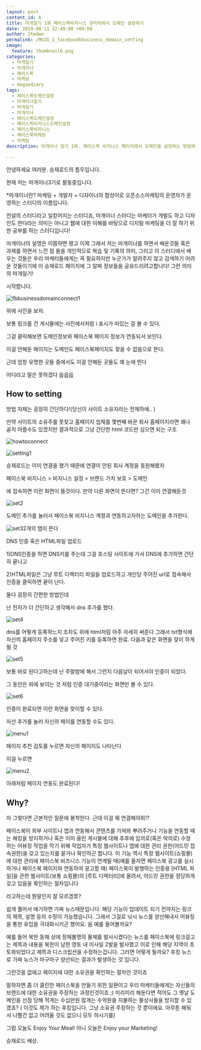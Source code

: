 ```yaml
---
layout: post
content_id: 6
title: 마개일기 1화_페이스북비지니스 관리자에서 도메인 설정하기
date: 2019-08-11 22:49:00 +09:00
author: 2tmdwo
permalink: /MGIG_1_faceboodkbusiness_domain_setting
image:
  feature: thumbnail6.png
categories:
  - 마개일기
  - 마개이너
  - 페이스북
  - 마케팅
  - magaediary
tags:
  - 페이스북도메인설정
  - 마개이너일기
  - 마개일기
  - 마개이너
  - 페이스북도메인설정
  - 페이스북비지니스도메인설정
  - 페이스북비지니스
  - 페이스북마케팅
  - 마케팅
description: 마개이너 일기 1화. 페이스북 비지니스 페이지에서 도메인을 설정하는 방법에 대한 글입니다. 근데 왜 도메인을 설정해야할까요? 바로 게시물 게시 후 무분별한 수정으로 인한 가짜뉴스 양산때문입니다. 링크를 올리고 링크의 제목, 설명, 내용 등을 수정해서 낚시로 유입을 올리는 어뷰징이 만연했기 때문에 그것을 방지하고자함이 바로 페이스북 페이지 도메인 인증입니다.

---
```


 안녕하세요 여러분. 승재로드의 틈두입니다.

현재 저는 마개이너3기로 활동중입니다.  

*마개이너란? 마케팅 + 개발자 + 디자이너의 합성어로 오픈소스마케팅의 운영자가 운영하는 스터디의 이름입니다.

전설의 스터디라고 일컫어지는 스터디죠,  마개이너 스터디는 마케터가 개발도 하고 디자인도 한다라는 의미는 아니고 웹에 대한 이해를 바탕으로 디지털 마케팅을 더 잘 하기 위한 공부를 하는 스터디입니다!

마개이너의 설명은 이쯤하면 됐고 이제 그래서 저는 마개이너를 하면서 배운것들 혹은 과제를 하면서 느낀 점 들을 개인적으로 복습 및 기록의 의미, 그리고 이 스터디에서 배우는 것들은 우리 마케터들에게는 꼭 필요하지만 누군가가 알려주지 않고 검색하기 어려운 것들이기에 이 승재로드 페이지에 그 알짜 정보들을 공유드리려고합니다! 그런 의미의 마개일기!

시작합니다.



![fbbusinessdomainconnect1](https://lh3.googleusercontent.com/whG0p6B1MCD1n55sR7FdPY9d3ZqRP0Cx5N3A4bscks1NMUOs9nWFblEaqZ63U88eHA9GXo3Iz_yhZwzNGMsr0k6YFhYRzNs96xfElzGyHbd8nlwkrSloyyX17vHIUNgVqf1bCF3gwhw6JcnzN27D_WpiuMhpkSE0r6hnb9dTiqObu-kIWf0PmfrYsOnZ45bv32BN8pI5CfJ1NOUzYxHtL8ZkR-xkFTqtn6ROSFIebNXUepp2jGVaCkIHF-wajdi6mx4NuoO1aLZLFR92WPBG-KbrQ104DNS3b4_w3yRzEi9qlu_qSZCoHjEkei1xw0bkoP-hjp0IsCl2lsNsQe044dFPiX2aF3ep7-6aaIsZbvU2U6fndXmR5IdD41tvZqkzAwZUy6nU9jw6xeWxZ6DFjeBzArKZBuGRI5ktwGYMQRdqeZkFWqqlrweBGmWDp5hl8n-qAANkL6BJ6UoosrCL61DKs77SxRBAiWB8Tip9gC5jFUjEigO9oIi91YScSGlH7Tv4mK5E5Aui9IXn_BKEoJlsZI9_L_iUon0cehmkkSW60DhIXq2Maug658xpONtRSG7vvVZLZB1Xhk3m63mvW3fsmOgfr6sT6jIFqdmTGNEBcTCFpIZ7Wew9889Ecngcqh3EN8mgSoSEVnU0icP6TxhevAM3L3U=w1088-h705-no)

위에 사진을 보자.

보통 링크를 건 게시물에는 사진에서처럼 i 표시가 떠있는 걸 볼 수 있다.

그걸 클릭해보면 도메인정보와 페이스북 페이지 정보가 연동되서 보인다.

이걸 안해둔 페이지는 도메인도 페이스북페이지도 찾을 수 없음으로 뜬다.

근데 엄청 유명한 곳들 중에서도 이걸 안해둔 곳들도 꽤 눈에 띈다

어디라고 말은 못하겠다 읍읍읍



## How to setting

방법 자체는 굉장히 간단하다!(당신이 사이트 소유자라는 전제하에.. )



만약 사이트의 소유주를 못찾고 홈페이지 업체를 몇번째 바꾼 회사 홈페이지라면 꽤나 골치 아플수도 있겠지만 결과적으로 그냥 간단한 html 코드만 심으면 되는 구조

![howtoconnect](https://lh3.googleusercontent.com/ARMp2QYtfeU_MJFsZm7FzK-qqpUKXoKmcw-rgw5NbacKRTSLYHA0gFA91UO7grQXszswhT8SEmp2Sl02As8oM_QiIw5w2iTiDMlXs7unofFVKKQEvglKU-KSzJ6Fy8sEi6io4a5fs_lYaHQIPjdlmIUa1mshcGQnTTnm96lPPVx94ftiu6jp7duRobOeUjyhbmBmNdTB9iH0U_rhU3Lx9aynL6QA3tP7T85lKdnrsFu_iNz1uoe3rlSNa1EvVf7LYRIkl5aCWaIduiUTAHpPjpPurXL2m34ZN1r3FJDc7woCKdvBXdY0uwAORvaHFGBFOvi2hG6caKqg6v7-6ljMrO5MVUf6vHaiaQRE5i7H68kK00478FfkLEMx6XN39pE9_wPJCbCjP_osweKvZLvnfPn_p2Z_K35UZZcCoRCRKXUSqzB5HuLt-ZQn8cMJypAImUjOzK6e2qJg_dnk8WSSbWZky7OU5ui9eBt8cNTv5cgsn_xUVH2vdxDzCFKyxpKYP4t96XpQOeszk1zsm7lpadNAw2glpfg4d5NkX9m4cCqdwPlB10s9ZriGtViDPMF7EdXWcf6JN60-ly-cjN5dLL5E_iPjBhczysyNvtMsEeKo8mC6hyCyeIdx72FdYpxBsEn-4nflB4F42m6eOLqSmnyX6Ic62pk=w1605-h903-no)

![setting1](https://lh3.googleusercontent.com/39KgoYwM-3Bdzms6BzPr33_uhdIsTJMQ-PUbCzPMuvM0wkEu44bCeOhcVEdfzCf-CACGAb0NzoUAYWiSKENb_TqtHVdD0L-L4M48SMRLGSKbEacFqgdqSwK4DzI5zQVSn1FQ8givu9lKGaBJrW8_OQY4JoMsuee7gmIcEnem1TEx1bsViJBjbLuoyy89nzCa0ZNXP3ADCn3Lj1wvQe5XPUv0mv0s6-is2p0LLe90NXfE0V-_ZU2H6R0d8ermDEu-zTPVF-Pvz4QhU_17uqzvNyHvRwfnuu113qskQpYSPXc0VDKo_Hfc40BoFnQVdopCqGxwAy9UZktRYB5-I-PFKFjxI2h0ma2GK3I-Ncfskb6VOtZdDmzgiBN5i3V9po82tZUhDPH3VC0MJMm385P8Zj8yTC80ocAaW1tTAec4Rvg63Nx5C0t-1OgNTE6HO0JqVPPs7ye49bUOzZQPpnquXsd__FeBEKfgywktSJPIbJfZ-sJd2iWtR9d7dfF7ClOGRqnHK7BB8dHwxKXXrX9H9HririIHQhSoj58XX8XsOJpIYcf84mc8dqXL1ygnY1u4SEH3P3LnaW_ijQgd2RCb6_8iHEu6S9N2VU8kAHjuWhC0ysE8LSlkkcSYYNbOzDyQKfDQy1qiCAKxGKD9BUzRgWCnQMptARM=w1919-h900-no)



승재로드는 이미 연결을 했기 때문에 연결이 안된 회사 계정을 동원해봤자

페이스북 비지니스 > 비지니스 설정 > 브랜드 가치 보호 > 도메인

에 접속하면 이런 화면이 뜰것이다. 만약 다른 화면이 뜬다면? 그건 이미 연결해둔것



![set2](https://lh3.googleusercontent.com/Q_ZkkEbqrXare-A3rldb2kzYF7argHrv9YTNtdW4xaL2JsXSwiFMKe2urxnijzC7iF4xIoa65DYWDaMtoz3lNVKJJjpujw-Dqr8WTjiXeP1kJRLXjeaP9ne4a6QBctjpq1-QvtL_lwyGqjyP7JwpSN1X3JGxa76xmN9kzGaIsoRy0YcyKK2HfQUPuH_bhCciVIugM7IJ0IsIYO5twZKbxsP7En9ocLY5vbUc2qajR6_96cyjnWuQDP4L6PMvbJ2sBwLX2-5NR0G43BULomr0mdf6Zm0oOpWKZ4nAFqu1heZbU3pLWlTUk0Vrjsu5g2Y7ngJ3GKxc2XbzT-r3BB9DknaZpJmaVjhaB-3F8aGSndgbpjZyBCFBxmYyIFc_uKcWhydMTaLJNo2uuOUvbPwqmzdIoclMWig3MPVaGqbK5juLnutNKrBoKUKV6b51mD7UNAdq80OOV6hIYL_g99X1Fnk4pG9mP-0Io8VRyKNOpWzy4KqWiswRKByp6AmNB-peK6WSmrtpCPNIWb9WgstnvSBCl5dkCLcLyfErj2fF-vSmWcgh4xbNyx7sXtv6ASyWZXli6QeNZ0y-MyQT_zi3gg7s32YNLSU3HVbnNSaVRj_NcNdLjG82sz5evxCu2m3wIfjRNLZq54Kz5Btcsho3ETgQP_hUfrg=w1915-h901-no)

도메인 추가를 눌러서 페이스북 비지니스 계졍과 연동하고자하는 도메인을 추가한다.





![set3](https://lh3.googleusercontent.com/ij-6Dn9_7fF8bQ8hsG9nMZCRUWubEPBoF9Ms7ze7jGrvdBr1CxoBJLHOXvg7fbUk0sc5YDXTWkFW_mA0ZpEGbkppydDa4Qu-cslobOJwxfhi9c_0QAX5Z7sBSEiLXTKcvx-Gl41FUZy1da7DEj8AQgsA56WEntd9qJYoB_C4lJMEiFM5ItuFYiIZlYsDdxiM8yxoz3VaLMDIkCUA8KHUItqXRIn73_HdRCVXdSvMyCJrxIPhXmW2PuP-VAptgFCCOmW8arI3PEHIiKeZuW0Z5cIKOp6FOTl9dYrQHIDG-7uDdvKMxMLpaX0LR4UPTYYfjGXZYmWbvN5Tm32yXRj9u0ucORXmTcDax_eq9iZ-u7FNt60D7VkAoWHmq15sb_x7Nb8CelloslRWHYM5U-4E7o15AZTyE6_RFydglslHFGMd6oba37CHXOQPWOJTHrmLG5GyGJU3XnUO0ce_RYEXArMjlGlA8NiUIwBZQtBZMJv5CbjkrvzpUe6efBKhaUageg3kNi3sPW1iGBUcigOvVYeS9W6FDSDBxg283ISh1AhWN8ceRmUoOE0MvCyYsnOM6tFpR_MJDClZ0bstAWNXlakpjk81jBd90GPHiDT08bCgBeERRb4_Cyk-RTI-fLRKQhPN4gBKPRN4_NSKhywT5dnqXlAg7dw=w815-h496-no)2개의 탭이 뜬다

DNS 인증 혹은 HTML파일 업로드

1)DNS인증을 하면 DNS키를 주는데 그걸 호스팅 사이트에 가서 DNS에 추가하면 간단히 끝나고

2)HTML파일은 그냥 루트 디렉터리 파일을 업로드하고 개인당 주어진 url로 접속해서 인증을 클릭하면 끝이 난다.



둘다 굉장히 간편한 방법인데

난 전자가 더 간단하고 생각해서 dns 추가를 했다.

![set4](https://lh3.googleusercontent.com/8YmlIUjBvv5gTOyYxBIxr3UL87-TC4ufI0_gPqYGyU_rDerUqrdT0aAvRouPciTbsymYK7vIE5y-MJe4JM1rgv5Dm9JlEnOzAkgwuiKH-Nk2WA3B4dyZ3Lwwmesx9-goazmLQSnzkcZsr_e3VYw-e-YmPhTwhDOcpkur5FGQ4JfaeX6vSM9p0PAXsrsUYZqJcpTIBhExbN5Cg6GYAn6ZG4hTKIYZVnJOrQDdVr7abR8K0hvPYam7B9YFZ4-NAj1mZpA_rp98q7j3hbyXODW2EQpwYDqthg-Lpx9LsadrvoGcLTZcT3ZVptPIsT4C0hZu5Y4W7-Rjci__q6XiziDrIaU0yKBRtlqO-LgGBNq7CR0PJGmxbEj4N90h7_rhDSU9vf9mAc-92lvYn1Ba6_gMEjXGhoUQRzAhUxZhvjO5l-YLycMlO8drqZx75jiQtAfeCpQ7lUvkIkGTV13Ti-fG_u58yT4rkstV_dZ7iArrfK0kFm9N_aNZdBAMJO3Dnm5Q1Z6E_CRnrh78z7iRZMNgmTekLJSbN0vtuSoeIjpvsP7XMbuIucrefo42SW9Yzc2ioDN0-xmjrmnvHDs2DomxnuKBKJXnWZiwXP54qTFcQY-4rdnzA0l3aAVuZoWJx8PjCj_lpLTR6L7EkdiaNVx0MjionhDl-z0=w1896-h870-no)

dns를 어떻게 등록하느지 조차도 위에 html처럼 아주 자세히 써준다 그래서 txt형식에 자신의 홈페이지 주소를 넣고 주어진 키를 등록하면 완료. 다음과 같은 화면을 맞이 하게 될 것



![set5](https://lh3.googleusercontent.com/B-kXqb5D3VhCBhNOUGILRibIlvpBGj8A57KzmpUdoUXoRWdoclMEfsDQGMNw-Lx7jxIdcNxXno3G_bhgvDA4Xm1-FIhMa32O2q0Rfql7cEXnEsC2JG3S9Kumr7yFKkXZS9uD-DjmYC-35Z63trP8Gu3VZqmC2l-eRZX8DRJHPppTKIUDjFjKfavoP8TAndR3e2vol6j0A2tj8Tsp0GJHnFMU7atxLxDoZ5xILkpecksN4qrTnh4Eg1o_54XaortYaTF7fM7scVbpoceUYz-hVLdNGkeLdJXVIe0gh5j1R1_2kIfz4yfp7V45ubnxT83_YwWvCIbSV4ElhfxPPjIdJsXOlY5AoWNFzrHpcPnCcSHtDqnCzViKchAxP0d1ArZ28E3kfdTfUtQ3vtnuMzTvrgfLYMqwfgnXQkF4y1_ljfjrRA8NuuOld3kcqv-MHCeo9kJD305QQZTl7XgPQOot54xeJc92oRqx6AZStgbfm9Qen4nQMNFBcmw-Rx7j4r6NuU0tWOU7iJyxR4mpGwdqKBZcmTsUcw87Hbgp6hL3PeSSx879Py2zqDgxFejKO1Yc7ii1QDPdCA1bpRDwJDEork_CKpHwnAiR2E8uYNgUmFhpuYEZ2a6GblNfnUHx8Doj3fq72J8WFYx2nEEUC5VZEtDnxmXQwAM=w1915-h897-no)

보통 바로 된다고하는데 난 주말밤에 해서 그런지 다음날이 되어서야 인증이 되었다.

그 동안은 위에 보이는 것 처럼 인증 대기중이라는 화면만 볼 수 있다.

![set6](https://lh3.googleusercontent.com/aJvX71IExPCPDBGPYi4_muHXszMbZxRcunE5YWz88paOQHS1gK9qkIpN83G78boEGpCMYukpBk68_5BfhwKw3rOqsGVz9Tn0QJ1mPEzMkOYYFnf2g1-W0ENitZhrnhHuI6k4DMYtZCR_qvmU0rAvRQmpPYnrmmJ7rjtXTlByexUD_qBVOYq57tMuCpsvehROoVnwJ8GqywHJHQN2q4GSqv_zItdqNq-qY_N3vDPT1OUXD-A70oAhAc4JrOhv6ptP8x5ejTzcc-ysm2yrvFM-6vZ5sEWEmWQlqy3R10JxU3Nh4AlzaQwH1wl-sKaZCNE4-fXvbWh2N2VhYfhjCgx_Aozz1Tgaq5ewnGQskPl6KaRAUtG_Qiaovf0gNdnXSSWjXzf-leCn-IG8KxFdEbNRjlDvkTzLL3N-bytf-OHwrhilQeKP6G_DXTUo2_FsgIV-TCCSxC9VDKzvFTS_ztAv2R8c6b1qf5AlTuVMEjCinN_kSEOy2v8OQliajiQJG-U7BrACnkYkEdzmMrNmkNJgmmpauIPzoZstmOGZw9x7YH7ooVpADYM7SVzgy3fQsl-vqCcC8kqs32SXgB6_hlvj-GnZaZcOI0p2wJ0JDm8jD__w8taJfHmVo4WYEzoCPWIcElAll7b-OdqU_B17idCguFfV_Tyf2Lc=w1916-h889-no)

인증이 완료되면 이런 화면을 맞이할 수 있다.

자산 추가를 눌러 자신의 페이를 연동할 수도 있다.



![menu1](https://lh3.googleusercontent.com/AJY9xy1nLg6lXsiqke8uEcYLte3wrpZ-hVZqY639DvQTr2hwsigtmOowFdgfj-1Iww5Wam7yyxPyfUSt8DYCC2KAV-XFuQ1ntoNGTTZBlaY_vriiXlAS-77qo5D3rg5L69p_jRvSB1A6pJi3s3wSeC2ccu3ZLJdcftHB0phHXqCCiNDwWxwxXMdYVKvWD03FatpBUhA0K-Faah7AtsfmGSJ-MkbhAuVq-I4Fg_dYXFD68rNI2baJ_LeqoEyLxFBbWcv291AZsTlW4m0dEaDUYbTu_ZquwiZ16HCkLx1oqFDsTRggaeYE_dMMzpI1tuat4I3MAON6EeB-HNVAoqgPhhxLiTAtYNoPnX41pPjjjt9f6FDc-tK6zd5hjZYtFdyPPMPoYeU03grddkUmy2BE4oqPmW4odZJU3HxxlTXnaj-djA5T0KlV_gTFCbVQfWQv1vOI711XxlylU_7uig8OwJ6eb8T7fxAsxF6sx2Vj7hiHUz34M20dRyrrGWB1WH-IDKXD7qx_-xIqWxpLHk31jlpjOdWThJqA3ebBlF2BYa8iNPpPj3eKGyXUBJX0lFuCT-g6zjlB0rDF30JkPqY25pL1Talj0BleLJtaCqtKTQvyr5zddYt5d8uSRGz-Kfredq_KOsHZjbJGaeqr7hd-i9vAOsLFswg=w1398-h737-no)

페이지 추천 검토를 누르면 자신의 페이지도 나타난다

이걸 누르면





![menu2](https://lh3.googleusercontent.com/HKA1N9ixKySr34zgm0iOJ4WEZu4q6INtwgQJrZ8necLtDRw3jPXgmeWcRXCTdeTOdH367qJYKD8qwrYNryuTyi2kX830rKUbPH7jMJwXEeCXj-FqguqbJvXpDDbmBOLYOzVu6eNy5vNhW4EviunNOxPVa6-eXOyIQt9vpiSIvzBdJ4GAs83G5WENIYjS3ckvCZYcF6wP7ARr8wS6qr07BOa0eSWC0ggNuqx-FiUIFv3IvdI4jeqi-71XXSkQxyCFMyid_OllNa84SCzhNZDvXnuMA3ry_wqq_8fs4NI0QFE8-z_DLKsYGP41-CLKiTGjGudKGq3JWsjFXym5j1EPdwc1rY0RVI8ahNGtg_FJlbANiNrg3oF37ZeCM8Ry_iALOoERtppAHGaISvgSQlAPyqyLxtrrUlPsmnlUUfYXr5S6WdjsM7CdDUoyOL2oGyd9ugVhk5zdlIOgUAE8VS5EpjZbkwa0vQ5KqiPwgnVaHNUaz7ueHioWnZ6faWQ2lOri9oNsnNmuj4okMPRscFAw0f26H9_RIgKrQHeVboZOxLowBHxdK6w9ufQRbXNE4d7TGOUPOZEf6mauxNHh2yYC6W8PTvaCpt6amwGohIUGKbWzU2WbSOMjl3JFrxpH18yAoJxsGrEfXr2VJOcDxVrMYygOE_a7rRI=w1859-h828-no)

아래처럼 페이지 연동도 완료된다!



## Why?

자 그렇다면 근본적인 질문에 봉착한다. 근데 이걸 웨 연결해야회!?


페이스북이 외부 사이트나 앱과 연동해서 콘텐츠를 가져와 뿌려주거나 기능을 연동할 때는 해킹을 방지하거나 혹은 이미 올린 게시물에 대해 추후에 임의로(혹은 악의로) 수정하는 어뷰징 작업을 막기 위해 작업자가 특정 웹사이트나 앱에 대한 관리 권한(어드민 접속권한)을 갖고 있는지를 묻거나 확인하곤 합니다. 이 기능 역시 특정 웹사이트(쇼핑몰)에 대한 관리에 페이스북 비즈니스 기능이 연계될 때(예를 들자면 페이스북 광고를 실시하거나 페이스북 페이지와 연동하여 광고할 때)  페이스북이 발행하는 인증용 [HTML 파일]을 관련 웹사이트(보통 쇼핑몰)의 [루트 디렉터리]에 올려서, 어드민 권한을 정당하게 갖고 있음을 확인하는 절차입니다



라고하는데 뭔말인지 잘 모르겠쬬?

쉽게 풀어서 애기하면 가짜 뉴스때문입니다. 해당 기능이 업데이트 되기 전까지는 링크의 제목, 설명 등의 수정이 가능했습니다. 그래서 그걸로 낚시 뉴스를 양산해내서 어뷰징을 통한 유입을 극대화시키곤 했어요. 음 예를 들어볼까요?



예를 들어 북한 동해 상에 정체불명의 물체를 발사시켰다는 뉴스를 페이스북에 링크걸고는 제목과 내용을 북한이 남한 영토 내 미사일 2발을 발사했고 이로 인해 해당 지역이 초토화되었다고 제목과 디스크립션을 수정하는겁니다. 그러면 어떻게 될까요? 후킹 뉴스로 가짜 뉴스가 마구마구 양산되는 결과가 발생하는 것 입니다.



그런것을 없애고 페이지에 대한 소유권을 확인하는 절차인 것이죠

말하자면 좀 더 클린한 페이스북을 만들기 위한 일환이고 우리 마케터들에게는 자신들의 브랜드에 대한 소유권을 주장하는 과정인것이죠 ;) 미리미리 해둔다면 적어도 그 옛날 도메인을 선점 당해 적게는 수십만원 많게는 수억원을 지불하는 불상사들을 방지할 수 있겠죠? ( 이것도 제가 하는 후킹입니다. 그냥 소유권 주장하는 것 뿐이에요. 아무튼 해둬서 나쁠건 없고 어려울 것도 없으니 모두 하시기를)



그럼 오늘도 Enjoy Your Meal! 아니 오늘은 Enjoy your Marketing!

승재로드 배상.
